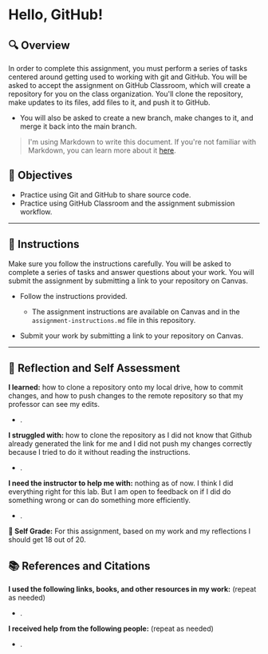 # Hello, GitHub!

## 🔍 Overview
In order to complete this assignment, you must perform a series of tasks centered around getting used to working with git and GitHub.
You will be asked to accept the assignment on GitHub Classroom, which will create a repository for you on the class organization. You'll clone the repository, make updates to its files, add files to it, and push it to GitHub.
* You will also be asked to create a new branch, make changes to it, and merge it back into the main branch.

> I'm using Markdown to write this document. If you're not familiar with Markdown, you can learn more about it [here](https://guides.github.com/features/mastering-markdown/).

## 🎯 Objectives
- Practice using Git and GitHub to share source code.
- Practice using GitHub Classroom and the assignment submission workflow.

---------------
## 📝 Instructions
Make sure you follow the instructions carefully. You will be asked to complete a series of tasks and answer questions about your work. You will submit the assignment by submitting a link to your repository on Canvas.

- Follow the instructions provided.
  - The assignment instructions are available on Canvas and in the `assignment-instructions.md` file in this repository.

- Submit your work by submitting a link to your repository on Canvas.

---------------
## 💭 Reflection and Self Assessment

**I learned:** how to clone a repository onto my local drive, how to commit changes, and how to push changes to the remote repository so that my professor can see my edits.
- .

**I struggled with:** how to clone the repository as I did not know that Github already generated the link for me and I did not push my changes correctly because I tried to do it without reading the instructions.
- .

**I need the instructor to help me with:** nothing as of now. I think I did everything right for this lab. But I am open to feedback on if I did do something wrong or can do something more efficiently.
- .

**💯 Self Grade:** For this assignment, based on my work and my reflections I should get 18 out of 20.


## 📚 References and Citations
**I used the following links, books, and other resources in my work:** (repeat as needed)
- .
  
**I received help from the following people:** (repeat as needed)
- . 
